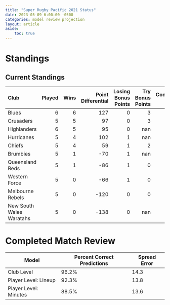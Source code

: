 ```yaml
---  
title: "Super Rugby Pacific 2021 Status"  
date: 2023-05-09 6:00:00 -0500  
categories: model review projection  
layout: article  
aside:  
    toc: true  
---
```

# Standings

## Current Standings


| Club                     |   Played |   Wins |   Point Differential |   Losing Bonus Points |   Try Bonus Points |   Competition Points |
|:-------------------------|---------:|-------:|---------------------:|----------------------:|-------------------:|---------------------:|
| Blues                    |        6 |      6 |                  127 |                     0 |                  3 |                   27 |
| Crusaders                |        5 |      5 |                   97 |                     0 |                  3 |                   23 |
| Highlanders              |        6 |      5 |                   95 |                     0 |                nan |                   22 |
| Hurricanes               |        5 |      4 |                  102 |                     1 |                nan |                   21 |
| Chiefs                   |        5 |      4 |                   59 |                     1 |                  2 |                   19 |
| Brumbies                 |        5 |      1 |                  -70 |                     1 |                nan |                    5 |
| Queensland Reds          |        5 |      1 |                  -86 |                     1 |                  0 |                    5 |
| Western Force            |        5 |      0 |                  -66 |                     1 |                  0 |                    1 |
| Melbourne Rebels         |        5 |      0 |                 -120 |                     0 |                  0 |                    0 |
| New South Wales Waratahs |        5 |      0 |                 -138 |                     0 |                nan |                    0 |



# Completed Match Review


| Model | Percent Correct Predictions | Spread Error |
| ------ | ------ | ------ |
| Club Level | 96.2% | 14.3 |
| Player Level: Lineup | 92.3% | 13.8 |
| Player Level: Minutes | 88.5% | 13.6 |

